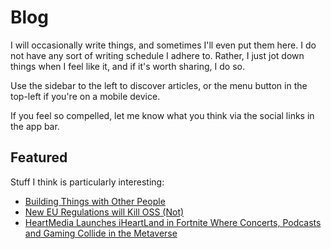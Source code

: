 # Blog

I will occasionally write things, and sometimes I'll even put them here. I do not have any sort of writing schedule I adhere to. Rather, I just jot down things when I feel like it, and if it's worth sharing, I do so.

Use the sidebar to the left to discover articles, or the menu button in the top-left if you're on a mobile device.

If you feel so compelled, let me know what you think via the social links in the app bar.

## Featured

Stuff I think is particularly interesting:

- [Building Things with Other People](./2024-02/building-with-other-people.md)
- [New EU Regulations will Kill OSS (Not)](./2023-12/death-of-oss.md)
- [HeartMedia Launches iHeartLand in Fortnite Where Concerts, Podcasts and Gaming Collide in the Metaverse](./2022-08/ihm-metaverse.md)
